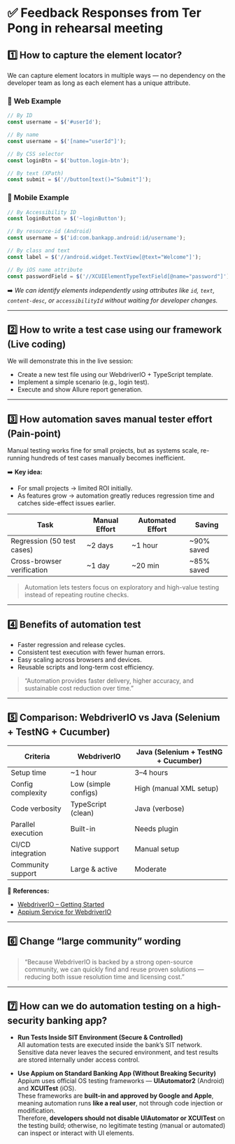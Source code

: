 # ✅ Feedback Responses from Ter Pong in rehearsal meeting

## **1️⃣ How to capture the element locator?**
We can capture element locators in multiple ways — no dependency on the developer team as long as each element has a unique attribute.

### 🔹 **Web Example**
```js
// By ID
const username = $('#userId');

// By name
const username = $('[name="userId"]');

// By CSS selector
const loginBtn = $('button.login-btn');

// By text (XPath)
const submit = $('//button[text()="Submit"]');
```

### 🔹 **Mobile Example**
```js
// By Accessibility ID
const loginButton = $('~loginButton');

// By resource-id (Android)
const username = $('id:com.bankapp.android:id/username');

// By class and text
const label = $('//android.widget.TextView[@text="Welcome"]');

// By iOS name attribute
const passwordField = $('//XCUIElementTypeTextField[@name="password"]');
```

➡️ *We can identify elements independently using attributes like `id`, `text`, `content-desc`, or `accessibilityId` without waiting for developer changes.*

---

## **2️⃣ How to write a test case using our framework (Live coding)**
We will demonstrate this in the live session:  
- Create a new test file using our WebdriverIO + TypeScript template.  
- Implement a simple scenario (e.g., login test).  
- Execute and show Allure report generation.

---

## **3️⃣ How automation saves manual tester effort (Pain-point)**
Manual testing works fine for small projects, but as systems scale, re-running hundreds of test cases manually becomes inefficient.

➡️ **Key idea:**
- For small projects → limited ROI initially.  
- As features grow → automation greatly reduces regression time and catches side-effect issues earlier.

| Task | Manual Effort | Automated Effort | Saving |
|------|----------------|------------------|---------|
| Regression (50 test cases) | ~2 days | ~1 hour | ~90% saved |
| Cross-browser verification | ~1 day | ~20 min | ~85% saved |

> Automation lets testers focus on exploratory and high-value testing instead of repeating routine checks.

---

## **4️⃣ Benefits of automation test**
- Faster regression and release cycles.  
- Consistent test execution with fewer human errors.  
- Easy scaling across browsers and devices.  
- Reusable scripts and long-term cost efficiency.  

> “Automation provides faster delivery, higher accuracy, and sustainable cost reduction over time.”

---

## **5️⃣ Comparison: WebdriverIO vs Java (Selenium + TestNG + Cucumber)**

| Criteria | WebdriverIO | Java (Selenium + TestNG + Cucumber) |
|-----------|--------------|-------------------------------------|
| Setup time | ~1 hour | 3–4 hours |
| Config complexity | Low (simple configs) | High (manual XML setup) |
| Code verbosity | TypeScript (clean) | Java (verbose) |
| Parallel execution | Built-in | Needs plugin |
| CI/CD integration | Native support | Manual setup |
| Community support | Large & active | Moderate |

📘 **References:**  
- [WebdriverIO – Getting Started](https://webdriver.io/docs/gettingstarted)  
- [Appium Service for WebdriverIO](https://webdriver.io/docs/appium-service)

---

## **6️⃣ Change “large community” wording**
> “Because WebdriverIO is backed by a strong open-source community, we can quickly find and reuse proven solutions — reducing both issue resolution time and licensing cost.”

---

## **7️⃣ How can we do automation testing on a high-security banking app?**

- **Run Tests Inside SIT Environment (Secure & Controlled)**  
  All automation tests are executed inside the bank’s SIT network. Sensitive data never leaves the secured environment, and test results are stored internally under access control.

- **Use Appium on Standard Banking App (Without Breaking Security)**  
  Appium uses official OS testing frameworks — **UIAutomator2** (Android) and **XCUITest** (iOS).  
  These frameworks are **built-in and approved by Google and Apple**, meaning automation runs **like a real user**, not through code injection or modification.  
  Therefore, **developers should not disable UIAutomator or XCUITest** on the testing build; otherwise, no legitimate testing (manual or automated) can inspect or interact with UI elements.
